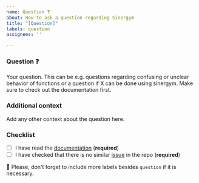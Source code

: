 ```yaml
---
name: Question ❓
about: How to ask a question regarding Sinergym
title: "[Question]"
labels: question
assignees: ''

---
```


### Question ❓

Your question. This can be e.g. questions regarding confusing or unclear behavior of functions or a question if X can be done using sinergym. Make sure to check out the documentation first.

### Additional context

Add any other context about the question here.


### Checklist

- [ ] I have read the [documentation](https://ugr-sail.github.io/sinergym/compilation/html/index.html) (**required**)
- [ ] I have checked that there is no similar [issue](https://github.com/ugr-sail/sinergym/issues) in the repo (**required**)

:pencil: Please, don't forget to include more labels besides `question` if it is necessary.
<!--- This Template is an edited version of the one from https://github.com/DLR-RM/stable-baselines3 -->
